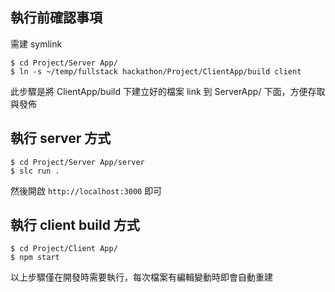 

## 執行前確認事項

需建 symlink

```
$ cd Project/Server App/
$ ln -s ~/temp/fullstack hackathon/Project/ClientApp/build client
```

此步驟是將 ClientApp/build 下建立好的檔案 link 到 ServerApp/ 下面，方便存取與發佈


## 執行 server 方式

```
$ cd Project/Server App/server
$ slc run .
```

然後開啟 `http://localhost:3000` 即可


## 執行 client build 方式

```
$ cd Project/Client App/
$ npm start
```

以上步驟僅在開發時需要執行，每次檔案有編輯變動時即會自動重建
